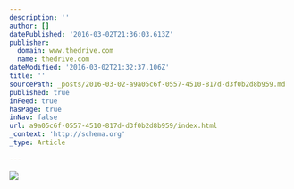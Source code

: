 ```yaml
---
description: ''
author: []
datePublished: '2016-03-02T21:36:03.613Z'
publisher:
  domain: www.thedrive.com
  name: thedrive.com
dateModified: '2016-03-02T21:32:37.106Z'
title: ''
sourcePath: _posts/2016-03-02-a9a05c6f-0557-4510-817d-d3f0b2d8b959.md
published: true
inFeed: true
hasPage: true
inNav: false
url: a9a05c6f-0557-4510-817d-d3f0b2d8b959/index.html
_context: 'http://schema.org'
_type: Article

---
```

![](http://d254andzyoxz3f.cloudfront.net/030116-geneva-bugatti-chiron-hero.jpg)